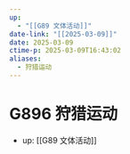 ```yaml
---
up:
  - "[[G89 文体活动]]"
date-link: "[[2025-03-09]]"
date: 2025-03-09
ctime-p: 2025-03-09T16:43:02
aliases:
  - 狩猎运动
---
```


# G896 狩猎运动

- up: [[G89 文体活动]]
